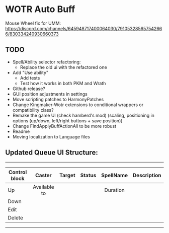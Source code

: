 # WOTR Auto Buff
Mouse Wheel fix for UMM:
https://discord.com/channels/645948717400064030/791053285657542666/830334240930660373

## TODO
* Spell/Ability selector refactoring:
  * Replace the old ui with the refactored one
* Add "Use ability"
  * Add tests
  * Test how it works in both PKM and Wrath
* Github release?
* GUI position adjustments in settings
* Move scripting patches to HarmonyPatches
* Change Kingmaker-Wotr extensions to conditional wrappers or compatibility class?
* Remake the game UI (check hamberd's mod) (scaling, positioning in options (up/down, left/right buttons + save position))
* Change FindApplyBuffActionAll to be more robust
* Readme
* Moving localization to Language files

## Updated Queue UI Structure:

---

|Control block  |Caster      |Target |Status |SpellName  |Description| 
| ---           |:---:       | ---   | ---   | :---:     | ---       | 
|Up             |Available to|       |       |Duration   |           |
|Down           |            |       |       |           |           |
|Edit           |            |       |       |           |           |
|Delete         |            |       |       |           |           |

---
